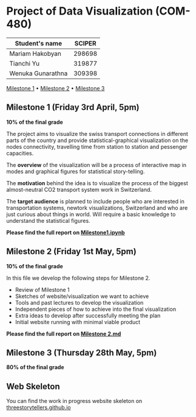 # Project of Data Visualization (COM-480)

| Student's name | SCIPER |
| -------------- | ------ |
| Mariam Hakobyan | 298698 |
| Tianchi Yu | 319877 |
| Wenuka Gunarathna | 309398 |

[Milestone 1](#milestone-1-friday-3rd-april-5pm) • [Milestone 2](#milestone-2-friday-1st-may-5pm) • [Milestone 3](#milestone-3-thursday-28th-may-5pm)

## Milestone 1 (Friday 3rd April, 5pm)

**10% of the final grade**

The project aims to visualize the swiss transport connections in different parts of the country and provide statistical-graphical visualization on the nodes connectivity, travelling time from station to station and pessenger capacities.

The **overview** of the visualization will be a process of interactive map in modes and graphical figures for statistical story-telling.

The **motivation** behind the idea is to visualize the process of the biggest almost-neutral CO2 transport system work in Switzerland.

The **target audience** is planned to include people who are interested in transportation systems, newtork visualizations, Switzerland and who are just curious about things in world. Will require a basic knowledge to understand the statistical figures.

**Please find the full report on [Milestone1.ipynb](https://github.com/com-480-data-visualization/com-480-project-story-tellers/blob/master/Milestone%201.ipynb)**

## Milestone 2 (Friday 1st May, 5pm)

**10% of the final grade**

In this file we develop the following steps for Milestone 2.

* Review of Milestone 1
* Sketches of website/visualization we want to achieve
* Tools and past lectures to develop the visualization
* Independent pieces of how to achieve into the final visualization
* Extra ideas to develop after successfully meeting the plan
* Initial website running with minimal viable product

**Please find the full report on [Milestone 2.md](https://github.com/com-480-data-visualization/com-480-project-story-tellers/blob/master/Milestone%202.md)**

## Milestone 3 (Thursday 28th May, 5pm)

**80% of the final grade**

## Web Skeleton
You can find the work in progress website skeleton on [threestorytellers.github.io](https://threestorytellers.github.io/)